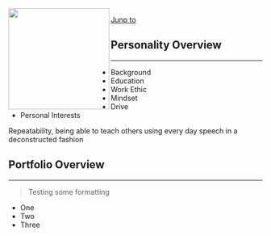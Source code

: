 



<img src="https://i.imgur.com/X44BMVl.png" align="left" width="200" height="200">

[Junp to](#this-place)

## Personality Overview

---------------------------------

- Background
- Education
- Work Ethic
- Mindset
- Drive
- Personal Interests


Repeatability, being able to teach others using every day speech in a deconstructed fashion

## Portfolio Overview

---------------------------------------------------------------------




> Testing some formatting

- One
- Two
- Three




